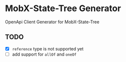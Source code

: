 # MobX-State-Tree Generator

OpenApi Client Generator for MobX-State-Tree

## TODO

- [x] `reference` type is not supported yet
- [ ] add support for `allOf` and `oneOf`
